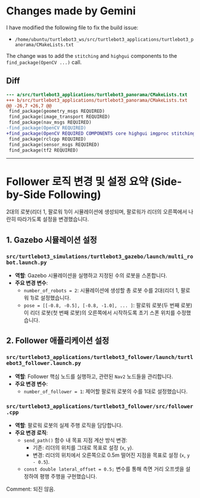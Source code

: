 # Changes made by Gemini

I have modified the following file to fix the build issue:

*   `/home/ubuntu/turtlebot3_ws/src/turtlebot3_applications/turtlebot3_panorama/CMakeLists.txt`

The change was to add the `stitching` and `highgui` components to the `find_package(OpenCV ...)` call.

## Diff

```diff
--- a/src/turtlebot3_applications/turtlebot3_panorama/CMakeLists.txt
+++ b/src/turtlebot3_applications/turtlebot3_panorama/CMakeLists.txt
@@ -26,7 +26,7 @@
 find_package(geometry_msgs REQUIRED)
 find_package(image_transport REQUIRED)
 find_package(nav_msgs REQUIRED)
-find_package(OpenCV REQUIRED)
+find_package(OpenCV REQUIRED COMPONENTS core highgui imgproc stitching)
 find_package(rclcpp REQUIRED)
 find_package(sensor_msgs REQUIRED)
 find_package(tf2 REQUIRED)

```

---

# Follower 로직 변경 및 설정 요약 (Side-by-Side Following)

2대의 로봇(리더 1, 팔로워 1)이 시뮬레이션에 생성되며, 팔로워가 리더의 오른쪽에서 나란히 따라가도록 설정을 변경했습니다.

## 1. Gazebo 시뮬레이션 설정

### `src/turtlebot3_simulations/turtlebot3_gazebo/launch/multi_robot.launch.py`

- **역할**: Gazebo 시뮬레이션을 실행하고 지정된 수의 로봇을 스폰합니다.
- **주요 변경 변수**:
    - `number_of_robots = 2`: 시뮬레이션에 생성할 총 로봇 수를 2대(리더 1, 팔로워 1)로 설정했습니다.
    - `pose = [[-0.8, -0.5], [-0.8, -1.0], ... ]`: 팔로워 로봇(두 번째 로봇)이 리더 로봇(첫 번째 로봇)의 오른쪽에서 시작하도록 초기 스폰 위치를 수정했습니다.

## 2. Follower 애플리케이션 설정

### `src/turtlebot3_applications/turtlebot3_follower/launch/turtlebot3_follower.launch.py`

- **역할**: Follower 핵심 노드를 실행하고, 관련된 `Nav2` 노드들을 관리합니다.
- **주요 변경 변수**:
    - `number_of_follower = 1`: 제어할 팔로워 로봇의 수를 1대로 설정했습니다.

### `src/turtlebot3_applications/turtlebot3_follower/src/follower.cpp`

- **역할**: 팔로워 로봇의 실제 주행 로직을 담당합니다.
- **주요 변경 로직**:
    - `send_path()` 함수 내 목표 지점 계산 방식 변경:
        - 기존: 리더의 위치를 그대로 목표로 설정 (`x`, `y`).
        - 변경: 리더의 위치에서 오른쪽으로 0.5m 떨어진 지점을 목표로 설정 (`x`, `y - 0.5`).
    - `const double lateral_offset = 0.5;` 변수를 통해 측면 거리 오프셋을 설정하여 평행 주행을 구현했습니다.

Comment: 되진 않음.
